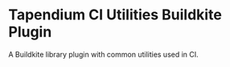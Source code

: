 # Tapendium CI Utilities Buildkite Plugin

A Buildkite library plugin with common utilities used in CI.
